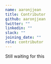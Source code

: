 ```yaml
---
name: aaronjjean
title: Contributor
github: aaronjjean
twitter: ""
linkedin: ""
slack: ""
joining_date: ""
role: contributor
---
```


Still waiting for this
